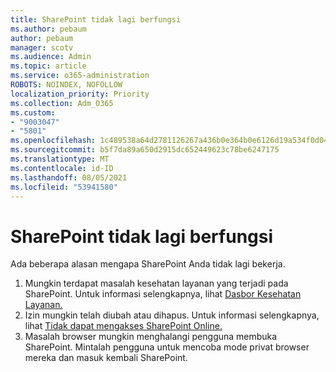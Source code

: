 ```yaml
---
title: SharePoint tidak lagi berfungsi
ms.author: pebaum
author: pebaum
manager: scotv
ms.audience: Admin
ms.topic: article
ms.service: o365-administration
ROBOTS: NOINDEX, NOFOLLOW
localization_priority: Priority
ms.collection: Adm_O365
ms.custom:
- "9003047"
- "5801"
ms.openlocfilehash: 1c489538a64d2781126267a436b0e364b0e6126d19a534f0d04c69d5a3ec341f
ms.sourcegitcommit: b5f7da89a650d2915dc652449623c78be6247175
ms.translationtype: MT
ms.contentlocale: id-ID
ms.lasthandoff: 08/05/2021
ms.locfileid: "53941580"
---
```

# <a name="sharepoint-is-no-longer-working"></a>SharePoint tidak lagi berfungsi

Ada beberapa alasan mengapa SharePoint Anda tidak lagi bekerja.

1. Mungkin terdapat masalah kesehatan layanan yang terjadi pada SharePoint. Untuk informasi selengkapnya, lihat [Dasbor Kesehatan Layanan.](https://admin.microsoft.com/AdminPortal/Home#/servicehealth)
2. Izin mungkin telah diubah atau dihapus. Untuk informasi selengkapnya, lihat [Tidak dapat mengakses SharePoint Online.](https://docs.microsoft.com/sharepoint/troubleshoot/sharing-and-permissions/sharepoint-online-inaccessible)
3. Masalah browser mungkin menghalangi pengguna membuka SharePoint. Mintalah pengguna untuk mencoba mode privat browser mereka dan masuk kembali SharePoint.